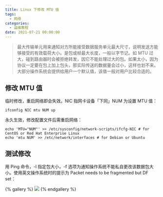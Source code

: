 ```yaml
---
title: Linux 下修改 MTU 值
tags:
  - 网络
categories:
  - 运维教程
date: 2021-07-21 00:00:00
---
```


> 最大传输单元用来通知对方所能接受数据服务单元最大尺寸，说明发送方能够接受的有效载荷大小。是包或帧最大长度，一般以字节记。如 MTU 过大，碰到路由器时会被拒绝转发，因它不能处理过大的包。如果太小，因为协议一定要在包上加上包头，那实际传送的数据量会过小，这样也划不来。大部分操作系统会提供给用户一个默认值，该值一般对用户比较合适的。

<!-- more -->

## 修改 MTU 值

临时修改，重启网络即会失效。NIC 指网卡设备「下同」NUM 为设置 MTU 值：

```
ifconfig NIC mtu NUM up
```

永久生效，修改配置文件后需重启网络：

```
echo 'MTU="NUM"' >> /etc/sysconfig/network-scripts/ifcfg-NIC # for CentOS or Red Hat Enterprise Linux
echo 'mtu NUM' >> /etc/network/interfaces # for Debian or Ubuntu
```

## 测试修改

用 Ping 命令，-l 指定包大小，-f 选项为通知操作系统不能私自更改该数据包大小。使用英文操作系统时的提示为 Packet needs to be fragmented but DF set：

{% gallery %}
![](https://cdn.dusays.com/2021/07/364-1.jpg/1)
{% endgallery %}
